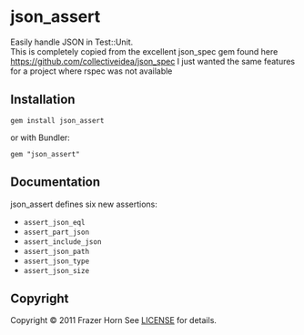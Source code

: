 json_assert
========
Easily handle JSON in Test::Unit.  
This is completely copied from the excellent json_spec gem found here https://github.com/collectiveidea/json_spec
I just wanted the same features for a project where rspec was not available

Installation
------------
    gem install json_assert

or with Bundler:

    gem "json_assert"

Documentation
-------------

json_assert defines six new assertions:

* `assert_json_eql`
* `assert_part_json`
* `assert_include_json`
* `assert_json_path`
* `assert_json_type`
* `assert_json_size`

Copyright
---------
Copyright © 2011 Frazer Horn
See [LICENSE](https://github.com/frazerh/json_assert/blob/master/LICENSE.md) for details.